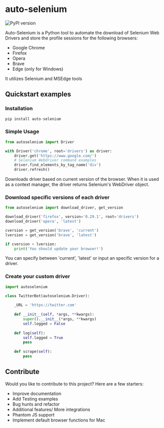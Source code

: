 # auto-selenium
![PyPI version](https://img.shields.io/pypi/v/auto-selenium)

Auto-Selenium is a Python tool to automate the download of Selenium Web Drivers and store the profile sessions for the following browsers:
* Google Chrome
* Firefox
* Opera
* Brave
* Edge (only for Windows)

It utilizes Selenium and MSEdge tools

## Quickstart examples
### Installation
```Python
pip install auto-selenium
```

### Simple Usage
```Python
from autoselenium import Driver

with Driver('chrome', root='drivers') as driver:
    driver.get('https://www.google.com/')
    # Selenium Webdriver command examples
    driver.find_elements_by_tag_name('div')
    driver.refresh()
```
Downloads driver based on current version of the browser. When it is used as a context manager, the driver returns Selenium's WebDriver object.

### Download specific versions of each driver
```Python
from autoselenium import download_driver, get_version

download_driver('firefox', version='0.29.1', root='drivers')
download_driver('opera', 'latest')

cversion = get_version('brave', 'current')
lversion = get_version('brave', 'latest')

if cversion < lversion:
    print('You should update your browser!')
```
You can specify between 'current', 'latest' or input an specific version for a driver.

### Create your custom driver
```Python
import autoselenium

class TwitterBot(autoselenium.Driver):
    
    _URL = 'https://twitter.com'
    
    def __init__(self, *args, **kwargs):
        super().__init__(*args, **kwargs)
        self.logged = False
    
    def log(self):
        self.logged = True
        pass
    
    def scrape(self):
        pass
```
## Contribute
Would you like to contribute to this project? Here are a few starters:
- Improve documentation
- Add Testing examples
- Bug hunts and refactor
- Additional features/ More integrations
- Phantom JS support
- Implement default browser functions for Mac 
